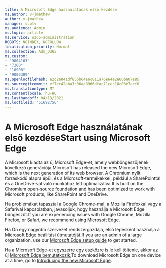```yaml
---
title: A Microsoft Edge használatának első kezdése
ms.author: v-jmathew
author: v-jmathew
manager: scotv
ms.audience: Admin
ms.topic: article
ms.service: o365-administration
ROBOTS: NOINDEX, NOFOLLOW
localization_priority: Normal
ms.collection: Adm_O365
ms.custom:
- "9004163"
- "7280"
- "10908"
- "9006389"
ms.openlocfilehash: e2c2e041df856b64e6c811a76e64e2e60ba07e85
ms.sourcegitcommit: ef7ec42aba3c06aa8966dfac71cec18c08e7acf8
ms.translationtype: MT
ms.contentlocale: hu-HU
ms.lasthandoff: 04/13/2021
ms.locfileid: "51692756"
---
```

# <a name="start-using-microsoft-edge"></a><span data-ttu-id="3504d-102">A Microsoft Edge használatának első kezdése</span><span class="sxs-lookup"><span data-stu-id="3504d-102">Start using Microsoft Edge</span></span>

<span data-ttu-id="3504d-103">A Microsoft kiadta az új Microsoft Edge-et, amely webböngészőjének következő generációja.</span><span class="sxs-lookup"><span data-stu-id="3504d-103">Microsoft has released the new Microsoft Edge, which is the next generation of its web browser.</span></span> <span data-ttu-id="3504d-104">A Chromium nyílt forráskódú alapra épül, és a Microsoft-termékekkel, például a SharePointtal és a OneDrive-val való munkához lett optimalizálva.</span><span class="sxs-lookup"><span data-stu-id="3504d-104">It is built on the Chromium open-source foundation and has been optimized to work with Microsoft products, like SharePoint and OneDrive.</span></span>

<span data-ttu-id="3504d-105">Ha problémákat tapasztal a Google Chrome-mal, a Mozilla Firefoxkal vagy a Safarival kapcsolatban, javasoljuk, hogy használja a Microsoft Edge böngészőt.</span><span class="sxs-lookup"><span data-stu-id="3504d-105">If you are experiencing issues with Google Chrome, Mozilla Firefox, or Safari, we recommend using Microsoft Edge.</span></span>

<span data-ttu-id="3504d-106">Ha Ön egy nagyobb szervezet rendszergazdája, első lépésként használja a [Microsoft Edge](https://go.microsoft.com/fwlink/?linkid=2142423) beállítási útmutatóját.</span><span class="sxs-lookup"><span data-stu-id="3504d-106">If you are an admin of a large organization, use our [Microsoft Edge setup guide](https://go.microsoft.com/fwlink/?linkid=2142423) to get started.</span></span>

<span data-ttu-id="3504d-107">Ha a Microsoft Edge-et egyszerre egy eszközre is le kell töltenie, akkor az új [Microsoft Edge bemutatkozik.](https://go.microsoft.com/fwlink/?linkid=2141049)</span><span class="sxs-lookup"><span data-stu-id="3504d-107">To download Microsoft Edge on one device at a time, go to [Introducing the new Microsoft Edge](https://go.microsoft.com/fwlink/?linkid=2141049).</span></span>
